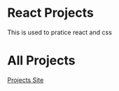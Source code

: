 # React Projects

This is used to pratice react and css

# All Projects

[Projects Site](https://react-projects.netlify.app/)
